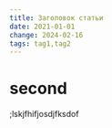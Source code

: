 ```yaml
---
title: Заголовок статьи
date: 2021-01-01
change: 2024-02-16
tags: tag1,tag2
---
```

# second
;lskjfhifjosdjfksdof

